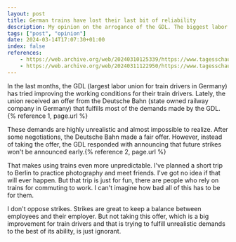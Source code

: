 ```yaml
---
layout: post
title: German trains have lost their last bit of reliability
description: My opinion on the arrogance of the GDL. The biggest labor union in Germany for train drivers.
tags: ["post", "opinion"]
date: 2024-03-14T17:07:30+01:00
index: false
references:
    - https://web.archive.org/web/20240310125339/https://www.tagesschau.de/wirtschaft/bahn-gdl-streik-130.html
    - https://web.archive.org/web/20240311122950/https://www.tagesschau.de/wirtschaft/verbraucher/rechte-bahnkunden-streik-gdl-106.html
---
```


In the last months, the GDL (largest labor union for train drivers in Germany) has tried improving the working conditions for their train drivers. Lately, the union received an offer from the Deutsche Bahn (state owned railway company in Germany) that fulfills most of the demands made by the GDL.{% reference 1, page.url %}

These demands are highly unrealistic and almost impossible to realize. After some negotiations, the Deutsche Bahn made a fair offer. However, instead of taking the offer, the GDL responded with announcing that future strikes won't be announced early.{% reference 2, page.url %}

That makes using trains even more unpredictable. I've planned a short trip to Berlin to practice photography and meet friends. I've got no idea if that will ever happen. But that trip is just for fun, there are people who rely on trains for commuting to work. I can't imagine how bad all of this has to be for them.

I don't oppose strikes. Strikes are great to keep a balance between employees and their employer. But not taking this offer, which is a big improvement for train drivers and that is trying to fulfill unrealistic demands to the best of its ability, is just ignorant.

